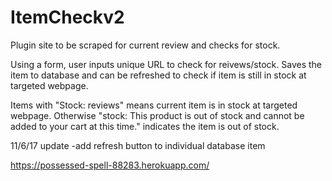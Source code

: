 # ItemCheckv2

Plugin site to be scraped for current review and checks for stock.

Using a form, user inputs unique URL to check for reivews/stock. Saves the item to database and can be refreshed to check if item is still in stock at targeted webpage.

Items with "Stock: reviews" means current item is in stock at targeted webpage. Otherwise "stock: This product is out of stock and cannot be added to your cart at this time." indicates the item is out of stock.

11/6/17 update
-add refresh button to individual database item

https://possessed-spell-88283.herokuapp.com/
